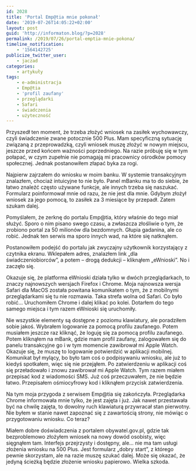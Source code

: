 ```yaml
---
id: 2028
title: 'Portal Emp@tia mnie pokonał'
date: '2019-07-26T14:05:22+02:00'
layout: post
guid: 'http://informaton.blog/?p=2028'
permalink: /2019/07/26/portal-emptia-mnie-pokona/
timeline_notification:
    - '1564142725'
publicize_twitter_user:
    - jaczad
categories:
    - artykuły
tags:
    - e-administracja
    - Emp@tia
    - 'profil zaufany'
    - przeglądarki
    - Safari
    - świadczenia
    - użyteczność
---
```


Przyszedł ten moment, że trzeba złożyć wniosek na zasiłek wychowawczy, czyli świadczenie zwane potocznie 500 Plus. Mam specyficzną sytuację związaną z przeprowadzką, czyli wniosek muszę złożyć w nowym miejscu, jeszcze przed końcem ważności poprzedniego. Na razie próbuję się w tym połapać, w czym zupełnie nie pomagają mi pracownicy ośrodków pomocy społecznej. Jednak postanowiłem złapać byka za rogi.

Najpierw zajrzałem do wniosku w moim banku. W systemie transakcyjnym znalazłem, chociaż intuicyjne to nie było. Panel mBanku ma to do siebie, że łatwo znaleźć często używane funkcje, ale innych trzeba się naszukać. Formularz poinformował mnie od razu, że nie jest dla mnie. Gdybym złożył wniosek za jego pomocą, to zasiłek za 3 miesiące by przepadł. Zatem szukam dalej.

Pomyślałem, że zerknę do portalu Emp@tia, który właśnie do tego miał służyć. Sporo o nim pisano swego czasu, a zwłaszcza złośliwie o tym, że zrobiono portal za 50 milionów dla bezdomnych. Głupia gadanina, ale co robić. Jednak ten serwis ma sporo innych wad, na które się natknąłem.

Postanowiłem podejść do portalu jak zwyczajny użytkownik korzystający z czytnika ekranu. Wklepałem adres, znalazłem link „dla świadczeniobiorców”, a potem – drogą dedukcji – kliknąłem „eWnioski”. No i zaczęło się.

Okazuje się, że platforma eWnioski działa tylko w dwóch przeglądarkach, to znaczy najnowszych wersjach Firefox i Chrome. Moja najnowsza wersja Safari dla MacOS została powitana komunikatem o tym, że z mobilnymi przeglądarkami się tu nie rozmawia. Taka strefa wolna od Safari. Co było robić… Uruchomiłem Chrome i dalej klikać po kolei. Dotarłem do tego samego miejsca i tym razem eWnioski się uruchomiły.

Nie wszystkie elementy są dostępne z poziomu klawiatury, ale poradziłem sobie jakoś. Wybrałem logowanie za pomocą profilu zaufanego. Potem musiałem jeszcze raz kliknąć, że loguję się za pomocą profilu zaufanego. Potem kliknąłem na mBank, gdzie mam profil zaufany, zalogowałem się do panelu transakcyjne go i w tym momencie zawibrował mi Apple Watch. Okazuje się, że muszę to logowanie potwierdzić w aplikacji mobilnej. Komunikat był mylący, bo było tam coś o podpisywaniu wniosku, ale już to kiedyś spotkałem, więc się nie przejąłem. Po zatwierdzeniu w aplikacji coś się przeładowało i znowu zawibrował mi Apple Watch. Tym razem miałem przepisać kod z wiadomości SMS. Już coś przeczuwałem, że nie będzie łatwo. Przepisałem ośmiocyfrowy kod i kliknąłem przycisk zatwierdzenia.

Na tym moja przygoda z serwisem Emp@tia się zakończyła. Przeglądarka Chrome informowała mnie tylko, że jest zajęta i już. Jak nawet przestawała być na chwilę zajęta, to dowolny ruch klawiaturą przywracał stan pierwotny. Nie byłem w stanie nawet zapoznać się z zawartością strony, nie mówiąc o przygotowaniu wniosku. Co teraz?

Miałem dobre doświadczenia z portalem obywatel.gov.pl, gdzie tak bezproblemowo złożyłem wniosek na nowy dowód osobisty, więc sięgnąłem tam. Interfejs przejrzysty i dostępny, ale… nie ma tam usługi złożenia wniosku na 500 Plus. Jest formularz „dobry start”, z którego pewnie skorzystam, ale na razie muszę szukać dalej. Może się okazać, że jedyną ścieżką będzie złożenie wniosku papierowo. Wielka szkoda.